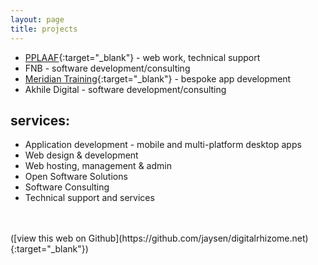```yaml
---
layout: page
title: projects
---
```


- [PPLAAF](http://pplaaf.org){:target="_blank"} - web work, technical support
- FNB - software development/consulting
- [Meridian Training](http://liminelegalapps.co.za/){:target="_blank"} - bespoke app development
- Akhile Digital - software development/consulting

## services:
- Application development - mobile and multi-platform desktop apps
- Web design & development 
- Web hosting, management & admin
- Open Software Solutions
- Software Consulting
- Technical support and services


<br/>
<br/>
([view this web on Github](https://github.com/jaysen/digitalrhizome.net){:target="_blank"})